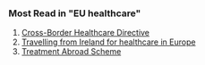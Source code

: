 ###  Most Read in "EU healthcare"

  1. [ Cross-Border Healthcare Directive ](/en/health/eu-healthcare/cross-border-directive/)
  2. [ Travelling from Ireland for healthcare in Europe ](/en/health/eu-healthcare/travelling-for-healthcare/)
  3. [ Treatment Abroad Scheme ](/en/health/eu-healthcare/treatment-abroad-scheme/)
